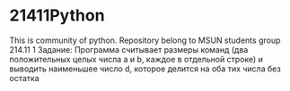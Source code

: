 # 21411Python
This is community of python. Repository belong to MSUN students group 214.11
1 Задание:
Программа считывает размеры команд (два положительных целых числа a и b, каждое в отдельной строке) и выводить наименьшее число d, которое делится на оба тих числа без остатка
